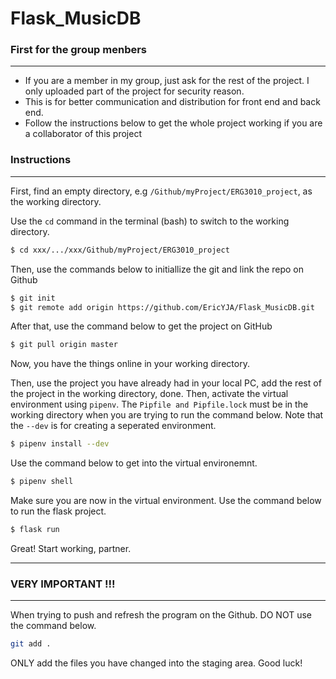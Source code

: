 # Flask_MusicDB



### First for the group menbers

---

- If you are a member in my group, just ask for the rest of the project. I only uploaded part of the project for security reason. 
- This is for better communication and distribution for front end and back end. 
- Follow the instructions below to get the whole project working if you are a collaborator of this project



### Instructions

---

First, find an empty directory, e.g `/Github/myProject/ERG3010_project`, as the working directory.

Use the `cd` command in the terminal (bash) to switch to the working directory. 

```bash
$ cd xxx/.../xxx/Github/myProject/ERG3010_project
```

Then, use the commands below to initiallize the git and  link the repo on Github

```bash
$ git init
$ git remote add origin https://github.com/EricYJA/Flask_MusicDB.git
```

After that, use the command below to get the project on GitHub

```bash
$ git pull origin master
```

Now, you have the things online in your working directory.



Then, use the project you have already had in your local PC, add the rest of the project in the working directory, done. Then, activate the virtual environment using `pipenv`. The `Pipfile and Pipfile.lock` must be in the working directory when you are trying to run the command below. Note that the `--dev` is for creating a seperated environment. 

```bash
$ pipenv install --dev
```

Use the command below to get into the virtual environemnt. 

```bash
$ pipenv shell
```

Make sure you are now in the virtual environment. Use the command below to run the flask project.

```bash
$ flask run
```

Great! Start working, partner. 



---



### VERY IMPORTANT !!!

---

When trying to push and refresh the program on the Github. DO NOT use the command below. 

```bash
git add . 
```

ONLY add the files you have changed into the staging area. Good luck!

